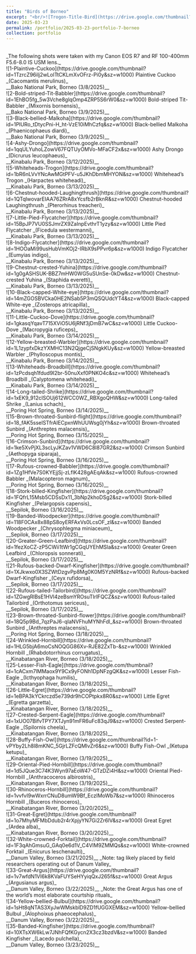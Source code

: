 ```yaml
---
title: "Birds of Borneo"
excerpt: "<br/>![Trogon-Title-Bird](https://drive.google.com/thumbnail?id=1bR6nLVvYNcAwMGtPFV-u5JKhDbmMHYON&sz=w1000)"
date: 2025-03-23
permalink: /portfolio/2025-03-23-portfolio-7-borneo
collection: portfolio
---
```


<br/>
_The following shots were taken with my Canon EOS R7 and RF 100-400mm F5.6-8.0 IS USM lens._

<br/>
![1-Plaintive-Cuckoo](https://drive.google.com/thumbnail?id=1TzrcZ96ilj2wLolTtCKLmXvOFrz-Pi0y&sz=w1000)
Plaintive Cuckoo _(Cacomantis merulinus)_ <br/> __Bako National Park, Borneo (3/8/2025)__

<br/>
![2-Bold-striped-Tit-Babbler](https://drive.google.com/thumbnail?id=1EhBO5fg_5w3Vche8glqOmp4ZRP5S6rW0&sz=w1000)
Bold-striped Tit-Babbler _(Mixornis bornensis)_ <br/> __Bako National Park, Borneo (3/9/2025)__

<br/>
![3-Black-bellied-Malkoha](https://drive.google.com/thumbnail?id=1PlURo_tDtycPni-H_ht-VzE10iMhCzfq&sz=w1000)
Black-bellied Malkoha _(Phaenicophaeus diardi)_ <br/> __Bako National Park, Borneo (3/9/2025)__

<br/>
![4-Ashy-Drongo](https://drive.google.com/thumbnail?id=1qqULYuhoLZowV67FQTUyOMVo-MFaCF2x&sz=w1000)
Ashy Drongo _(Dicrurus leucophaeus)_ <br/> __Kinabalu Park, Borneo (3/12/2025)__

<br/>
![5-Whiteheads-Trogon](https://drive.google.com/thumbnail?id=1bR6nLVvYNcAwMGtPFV-u5JKhDbmMHYON&sz=w1000)
Whitehead’s Trogon _(Harpactes whiteheadi)_ <br/> __Kinabalu Park, Borneo (3/13/2025)__

<br/>
![6-Chestnut-hooded-Laughingthrush](https://drive.google.com/thumbnail?id=1QTqlwovarEIAA76ZRrA8xYcsfb2rBknR&sz=w1000)
Chestnut-hooded Laughingthrush _(Pterorhinus treacheri)_ <br/> __Kinabalu Park, Borneo (3/13/2025)__

<br/>
![7-Little-Pied-Flycatcher](https://drive.google.com/thumbnail?id=15BpJP7VU0SSJmrZX9ZaInpEvthrT1yzy&sz=w1000)
Little Pied Flycatcher _(Ficedula westermanni)_ <br/> __Kinabalu Park, Borneo (3/13/2025)__

<br/>
![8-Indigo-Flycatcher](https://drive.google.com/thumbnail?id=1HOOaMi99usHubVmKOj2-IRbX9sPPvr6p&sz=w1000)
Indigo Flycatcher _(Eumyias indigo)_ <br/> __Kinabalu Park, Borneo (3/13/2025)__

<br/>
![9-Chestnut-crested-Yuhina](https://drive.google.com/thumbnail?id=1g0gASHSUK-BBZ7mHW0WG5uSUnSe-0kDw&sz=w1000)
Chestnut-crested Yuhina _(Staphida everetti)_ <br/> __Kinabalu Park, Borneo (3/13/2025)__

<br/>
![10-Black-capped-White-eye](https://drive.google.com/thumbnail?id=14mZGOSBVCka0HE2NSab5P3mQSQUdcYT4&sz=w1000)
Black-capped White-eye _(Zosterops atricapilla)_ <br/> __Kinabalu Park, Borneo (3/13/2025)__

<br/>
![11-Little-Cuckoo-Dove](https://drive.google.com/thumbnail?id=1gkasqYqavT715XViO5U6jRNf3jDmB7wC&sz=w1000)
Little Cuckoo-Dove _(Macropygia ruficeps)_ <br/> __Kinabalu Park, Borneo (3/14/2025)__

<br/>
![12-Yellow-breasted-Warbler](https://drive.google.com/thumbnail?id=1L1zypfxDkzYXMHC13N2QjgeCjSNgkKUy&sz=w1000)
Yellow-breasted Warbler _(Phylloscopus montis)_ <br/> __Kinabalu Park, Borneo (3/14/2025)__

<br/>
![13-Whiteheads-Broadbill](https://drive.google.com/thumbnail?id=1zPcdsqh1fdud9I2br-50nuXxf0PNKO4c&sz=w1000)
Whitehead’s Broadbill _(Calyptomena whiteheadi)_ <br/> __Kinabalu Park, Borneo (3/14/2025)__

<br/>
![14-Long-tailed-Shrike](https://drive.google.com/thumbnail?id=1xEK9_912clSOUj612WCC0WZ_RBXgoQHW&sz=w1000)
Long-tailed Shrike _(Lanius schach)_ <br/> __Poring Hot Spring, Borneo (3/14/2025)__

<br/>
![15-Brown-throated-Sunbird-flight](https://drive.google.com/thumbnail?id=18_fAK5sselSTfrAIECpxnWhUUWsg0jYh&sz=w1000)
Brown-throated Sunbird _(Anthreptes malacensis)_ <br/> __Poring Hot Spring, Borneo (3/15/2025)__

<br/>
![16-Crimson-Sunbird](https://drive.google.com/thumbnail?id=1ke5XvPjXL3scLyJKZav1VWD6C8l87GR2&sz=w1000)
Crimson Sunbird _(Aethopyga siparaja)_ <br/> __Poring Hot Spring, Borneo (3/16/2025)__

<br/>
![17-Rufous-crowned-Babbler](https://drive.google.com/thumbnail?id=1Zg1HfVe7S0KYEjjSj-zLflK428gAEqAk&sz=w1000)
Rufous-crowned Babbler _(Malacopteron magnum)_ <br/> __Poring Hot Spring, Borneo (3/16/2025)__

<br/>
![18-Stork-billed-Kingfisher](https://drive.google.com/thumbnail?id=1FQfrL15Msb5CDSsDx11_3bNp2khoDSg2&sz=w1000)
Stork-billed Kingfisher _(Pelargopsis capensis)_ <br/> __Sepilok, Borneo (3/16/2025)__

<br/>
![19-Banded-Woodpecker](https://drive.google.com/thumbnail?id=118F0CAx8x88pS8oyERFAxVs0LcsOF_zl&sz=w1000)
Banded Woodpecker _(Chrysophlegma miniaceum)_ <br/> __Sepilok, Borneo (3/17/2025)__

<br/>
![20-Greater-Green-Leafbird](https://drive.google.com/thumbnail?id=1fezXoCZ-zP5CWii1tWr1gCGqUYEhMSla&sz=w1000)
Greater Green Leafbird _(Chloropsis sonnerati)_ <br/> __Sepilok, Borneo (3/17/2025)__

<br/>
![21-Rufous-backed-Dwarf-Kingfisher](https://drive.google.com/thumbnail?id=1XJkwxo0X3SZWtDzgvPp8Mg0K0M5YzNRf&sz=w1000)
Rufous-backed Dwarf-Kingfisher _(Ceyx rufidorsa)_ <br/> __Sepilok, Borneo (3/17/2025)__

<br/>
![22-Rufous-tailed-Tailorbird](https://drive.google.com/thumbnail?id=1ZGwgRlBsE1HVl4zeBsmYROsuTIrlFQCZ&sz=w1000)
Rufous-tailed Tailorbird _(Orthotomus sericeus)_ <br/> __Sepilok, Borneo (3/17/2025)__

<br/>
![23-Brown-throated-Sunbird-flower](https://drive.google.com/thumbnail?id=18Q5p9Bd_7qzPaJ6-qIaNVFhuMYNhFdl_&sz=w1000)
Brown-throated Sunbird _(Anthreptes malacensis)_ <br/> __Poring Hot Spring, Borneo (3/18/2025)__

<br/>
![24-Wrinkled-Hornbill](https://drive.google.com/thumbnail?id=1HLG5bjA6moCsNOQGG86Xv-RJE82ZxTb-&sz=w1000)
Wrinkled Hornbill _(Rhabdotorrhinus corrugatus)_ <br/> __Kinabatangan River, Borneo (3/18/2025)__

<br/>
![25-Lesser-Fish-Eagle](https://drive.google.com/thumbnail?id=1cACxm7lMMaox9Y9Cx9yFONh1DpNFzgQK&sz=w1000)
Lesser Fish-Eagle _(Icthyophaga humilis)_ <br/> __Kinabatangan River, Borneo (3/18/2025)__

<br/>
![26-Little-Egret](https://drive.google.com/thumbnail?id=1eBPA3kYCkrczd5e739dr9hCOPtpkx8R0&sz=w1000)
Little Egret _(Egretta garzetta)_ <br/> __Kinabatangan River, Borneo (3/18/2025)__

<br/>
![27-Crested-Serpent-Eagle](https://drive.google.com/thumbnail?id=1xUO07BifvTPY7XTJyn91mFR6uFc83qJ9&sz=w1000)
Crested Serpent-Eagle _(Spilornis cheela)_ <br/> __Kinabatangan River, Borneo (3/18/2025)__

<br/>
![28-Buffy-Fish-Owl](https://drive.google.com/thumbnail?id=1-vPYby2Lh8l8mKNC_5GjrLZFcQMlvZr6&sz=w1000)
Buffy Fish-Owl _(Ketupa ketupu)_ <br/> __Kinabatangan River, Borneo (3/19/2025)__

<br/>
![29-Oriental-Pied-Hornbill](https://drive.google.com/thumbnail?id=1d5JQue3C74K3Wyn97aEoW47-GTzDZi4H&sz=w1000)
Oriental Pied-Hornbill _(Anthracoceros albirostris)_ <br/> __Kinabatangan River, Borneo (3/19/2025)__

<br/>
![30-Rhinoceros-Hornbill](https://drive.google.com/thumbnail?id=1vvfvI9wWxrrCNuD8umW9Bf_EczIMoWb7&sz=w1000)
Rhinoceros Hornbill _(Buceros rhinoceros)_ <br/> __Kinabatangan River, Borneo (3/20/2025)__

<br/>
![31-Great-Egret](https://drive.google.com/thumbnail?id=1o7MhyMFMbDdub2r4rXpjyYN7Gi2Zr6lV&sz=w1000)
Great Egret _(Ardea alba)_ <br/> __Kinabatangan River, Borneo (3/20/2025)__

<br/>
![32-White-crowned-Forktail](https://drive.google.com/thumbnail?id=1F3qAhGmsuG_GAq0e6d1V_C4VlM9ZMMQs&sz=w1000)
White-crowned Forktail _(Enicurus leschenaulti)_ <br/> __Danum Valley, Borneo (3/21/2025)__
_Note: tag likely placed by field researchers operating out of Danum Valley_

<br/>
![33-Great-Argus](https://drive.google.com/thumbnail?id=1v7wfdN1VI6k8KVaFUYSeHYyiqQxJ265f&sz=w1000)
Great Argus _(Argusianus argus)_ <br/> __Danum Valley, Borneo (3/22/2025)__
_Note: the Great Argus has one of the world’s most elaborate courtship rituals_

<br/>
![34-Yellow-bellied-Bulbul](https://drive.google.com/thumbnail?id=1sHt8qNTAS3XyJwWMskblD9ZD1fUGGXEM&sz=w1000)
Yellow-bellied Bulbul _(Alophoixus phaeocephalus)_ <br/> __Danum Valley, Borneo (3/22/2025)__

<br/>
![35-Banded-Kingfisher](https://drive.google.com/thumbnail?id=10XTsXW6kLw7JNhFQfKGycn2X3cz3bzdV&sz=w1000)
Banded Kingfisher _(Lacedo pulchella)_ <br/> __Danum Valley, Borneo (3/23/2025)__

